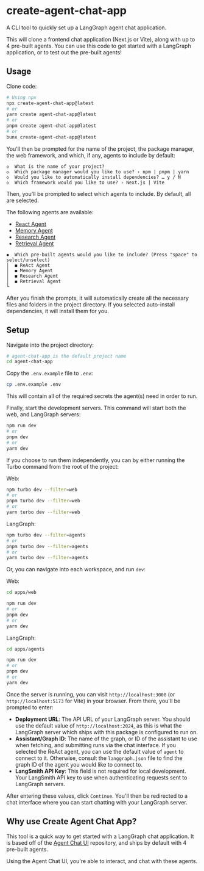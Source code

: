 # create-agent-chat-app

A CLI tool to quickly set up a LangGraph agent chat application.

This will clone a frontend chat application (Next.js or Vite), along with up to 4 pre-built agents. You can use this code to get started with a LangGraph application, or to test out the pre-built agents!

## Usage

Clone code:

```bash
# Using npx
npx create-agent-chat-app@latest
# or
yarn create agent-chat-app@latest
# or
pnpm create agent-chat-app@latest
# or
bunx create-agent-chat-app@latest
```

You'll then be prompted for the name of the project, the package manager, the web framework, and which, if any, agents to include by default:

```
◇  What is the name of your project?
◇  Which package manager would you like to use? › npm | pnpm | yarn
◇  Would you like to automatically install dependencies? … y / N
◇  Which framework would you like to use? › Next.js | Vite
```

Then, you'll be prompted to select which agents to include. By default, all are selected.

The following agents are available:

- [React Agent](https://github.com/langchain-ai/react-agent-js)
- [Memory Agent](https://github.com/langchain-ai/memory-agent-js)
- [Research Agent](https://github.com/langchain-ai/rag-research-agent-template-js)
- [Retrieval Agent](https://github.com/langchain-ai/retrieval-agent-template-js)

```
◆  Which pre-built agents would you like to include? (Press "space" to select/unselect)
│  ◼ ReAct Agent
│  ◼ Memory Agent
│  ◼ Research Agent
│  ◼ Retrieval Agent
└
```

After you finish the prompts, it will automatically create all the necessary files and folders in the project directory. If you selected auto-install dependencies, it will install them for you.

## Setup

Navigate into the project directory:

```bash
# agent-chat-app is the default project name
cd agent-chat-app
```

Copy the `.env.example` file to `.env`:

```bash
cp .env.example .env
```

This will contain all of the required secrets the agent(s) need in order to run.

Finally, start the development servers. This command will start both the web, and LangGraph servers:

```bash
npm run dev
# or
pnpm dev
# or
yarn dev
```

If you choose to run them independently, you can by either running the Turbo command from the root of the project:

Web:

```bash
npm turbo dev --filter=web
# or
pnpm turbo dev --filter=web
# or
yarn turbo dev --filter=web
```

LangGraph:

```bash
npm turbo dev --filter=agents
# or
pnpm turbo dev --filter=agents
# or
yarn turbo dev --filter=agents
```

Or, you can navigate into each workspace, and run `dev`:

Web:

```bash
cd apps/web

npm run dev
# or
pnpm dev
# or
yarn dev
```

LangGraph:

```bash
cd apps/agents

npm run dev
# or
pnpm dev
# or
yarn dev
```

Once the server is running, you can visit `http://localhost:3000` (or `http://localhost:5173` for Vite) in your browser. From there, you'll be prompted to enter:

- **Deployment URL**: The API URL of your LangGraph server. You should use the default value of `http://localhost:2024`, as this is what the LangGraph server which ships with this package is configured to run on.
- **Assistant/Graph ID**: The name of the graph, or ID of the assistant to use when fetching, and submitting runs via the chat interface. If you selected the ReAct agent, you can use the default value of `agent` to connect to it. Otherwise, consult the `langgraph.json` file to find the graph ID of the agent you would like to connect to.
- **LangSmith API Key**: This field is not required for local development. Your LangSmith API key to use when authenticating requests sent to LangGraph servers.

After entering these values, click `Continue`. You'll then be redirected to a chat interface where you can start chatting with your LangGraph server.

## Why use Create Agent Chat App?

This tool is a quick way to get started with a LangGraph chat application. It is based off of the [Agent Chat UI](https://github.com/langchain-ai/agent-chat-ui) repository, and ships by default with 4 pre-built agents.

Using the Agent Chat UI, you're able to interact, and chat with these agents.
